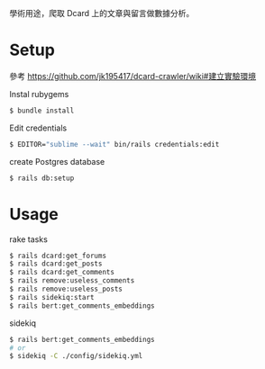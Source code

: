 學術用途，爬取 Dcard 上的文章與留言做數據分析。

# Setup

參考 <https://github.com/jk195417/dcard-crawler/wiki#建立實驗環境>

Instal rubygems

```sh
$ bundle install
```

Edit credentials

```sh
$ EDITOR="sublime --wait" bin/rails credentials:edit
```

create Postgres database

```bash
$ rails db:setup
```

# Usage

rake tasks

```sh
$ rails dcard:get_forums
$ rails dcard:get_posts
$ rails dcard:get_comments
$ rails remove:useless_comments
$ rails remove:useless_posts
$ rails sidekiq:start
$ rails bert:get_comments_embeddings
```

sidekiq

```sh
$ rails bert:get_comments_embeddings
# or
$ sidekiq -C ./config/sidekiq.yml
```

